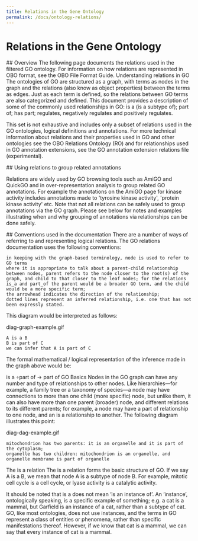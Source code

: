 ```yaml
---
title: Relations in the Gene Ontology
permalink: /docs/ontology-relations/
---
```


# Relations in the Gene Ontology

## Overview
The following page documents the relations used in the filtered GO ontology. For information on how relations are represented in OBO format, see the OBO File Format Guide.
Understanding relations in GO
The ontologies of GO are structured as a graph, with terms as nodes in the graph and the relations (also know as object properties) between the terms as edges. Just as each term is defined, so the relations between GO terms are also categorized and defined. This document provides a description of some of the commonly used relationships in GO: is a (is a subtype of); part of; has part; regulates, negatively regulates and positively regulates.

This set is not exhaustive and includes only a subset of relations used in the GO ontologies, logical definitions and annotations. For more technical information about relations and their properties used in GO and other ontologies see the OBO Relations Ontology (RO) and for relationships used in GO annotation extensions, see the GO annotation extension relations file (experimental).

## Using relations to group related annotations

Relations are widely used by GO browsing tools such as AmiGO and QuickGO and in over-representation analysis to group related GO annotations. For example the annotations on the AmiGO page for kinase activity includes annotations made to 'tyrosine kinase activity', 'protein kinase activity' etc. Note that not all relations can be safely used to group annotations via the GO graph. Please see below for notes and examples illustrating when and why grouping of annotations via relationships can be done safely.

## Conventions used in the documentation
There are a number of ways of referring to and representing logical relations. The GO relations documentation uses the following conventions:

    in keeping with the graph-based terminology, node is used to refer to GO terms
    where it is appropriate to talk about a parent-child relationship between nodes, parent refers to the node closer to the root(s) of the graph, and child to that closer to the leaf nodes; for the relations is_a and part_of the parent would be a broader GO term, and the child would be a more specific term;
    the arrowhead indicates the direction of the relationship;
    dotted lines represent an inferred relationship, i.e. one that has not been expressly stated.

This diagram would be interpreted as follows:

diag-graph-example.gif

    A is a B
    B is part of C
    we can infer that A is part of C

The formal mathematical / logical representation of the inference made in the graph above would be:

is a ∘part of → part of
GO Basics
Nodes in the GO graph can have any number and type of relationships to other nodes. Like hierarchies—for example, a family tree or a taxonomy of species—a node may have connections to more than one child (more specific) node, but unlike them, it can also have more than one parent (broader) node, and different relations to its different parents; for example, a node may have a part of relationship to one node, and an is a relationship to another. The following diagram illustrates this point:

diag-dag-example.gif

    mitochondrion has two parents: it is an organelle and it is part of the cytoplasm;
    organelle has two children: mitochondrion is an organelle, and organelle membrane is part of organelle

The is a relation
The is a relation forms the basic structure of GO. If we say A is a B, we mean that node A is a subtype of node B. For example, mitotic cell cycle is a cell cycle, or lyase activity is a catalytic activity.

It should be noted that is a does not mean ‘is an instance of’. An ‘instance’, ontologically speaking, is a specific example of something; e.g. a cat is a mammal, but Garfield is an instance of a cat, rather than a subtype of cat. GO, like most ontologies, does not use instances, and the terms in GO represent a class of entities or phenomena, rather than specific manifestations thereof. However, if we know that cat is a mammal, we can say that every instance of cat is a mammal. 
